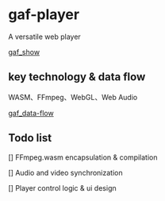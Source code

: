 # gaf-player
A versatile web player 

[gaf_show](./static/gaf_show.png)


## key technology & data flow
WASM、FFmpeg、WebGL、Web Audio

[gaf_data-flow](./static/gaf_data-flow.png)


## Todo list
[] FFmpeg.wasm encapsulation & compilation

[] Audio and video synchronization

[] Player control logic & ui design